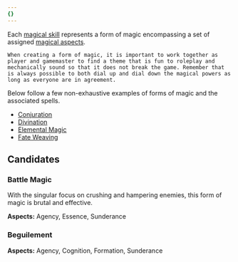 ```yaml
---
{}
---
```

   
Each [magical skill](../Magic/Aspects%20of%20Magic.md) represents a form of magic encompassing a set of assigned [magical aspects](../Magic/Aspects%20of%20Magic.md).   
   
```
When creating a form of magic, it is important to work together as player and gamemaster to find a theme that is fun to roleplay and mechanically sound so that it does not break the game. Remember that is always possible to both dial up and dial down the magical powers as long as everyone are in agreement.
```
   
   
Below follow a few non-exhaustive examples of forms of magic and the associated spells.   
   
* [Conjuration](../Magic/Forms%20of%20Magic/Conjuration.md)   
* [Divination](../Magic/Forms%20of%20Magic/Divination.md)   
* [Elemental Magic](../Magic/Forms%20of%20Magic/Elemental%20Magic.md)   
* [Fate Weaving](../Magic/Forms%20of%20Magic/Fate%20Weaving.md)   
   
## Candidates   
   
### Battle Magic   
With the singular focus on crushing and hampering enemies, this form of magic is brutal and effective.   
   
**Aspects:** Agency, Essence, Sunderance    
   
### Beguilement   
   
**Aspects:** Agency, Cognition, Formation, Sunderance